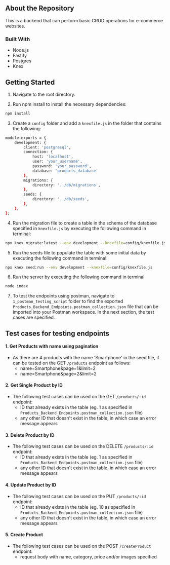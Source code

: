 ## About the Repository

This is a backend that can perform basic CRUD operations for e-commerce websites.

### Built With

* Node.js
* Fastify
* Postgres
* Knex

## Getting Started

1. Navigate to the root directory.

2. Run npm install to install the necessary dependencies:

```bash
npm install
```

3. Create a  `config` folder and add a `knexfile.js` in the folder that contains the following:

```bash
module.exports = {
    development: {
        client: 'postgresql',
        connection: {
            host: 'localhost',
            user: 'your_username',
            password: 'your_password',
            database: 'products_database'
        },
        migrations: {
            directory: '../db/migrations',
        },
        seeds: {
            directory: '../db/seeds',
        },
    },
};
```

4. Run the migration file to create a table in the schema of the database specified in `knexfile.js` by executing the following command in terminal:

```bash
npx knex migrate:latest --env development --knexfile=config/knexfile.js
```

5. Run the seeds file to populate the table with some initial data by executing the following command in terminal:

```bash
npx knex seed:run --env development --knexfile=config/knexfile.js
```

6. Run the server by executing the following command in terminal
```bash
node index
```

7. To test the endpoints using postman, navigate to `1_postman_testing_script` folder to find the exported `Products_Backend_Endpoints.postman_collection.json` file that can be imported into your Postman workspace. In the next section, the test cases are specified.


## Test cases for testing endpoints

#### 1. Get Products with name using pagination

* As there are 4 products with the name 'Smartphone' in the seed file, it can be tested on the GET `/products` endpoint as follows:
    * name=Smartphone&page=1&limit=2
    * name=Smartphone&page=2&limit=2

#### 2. Get Single Product by ID

* The following test cases can be used on the GET `/products/:id` endpoint:
    *  ID that already exists in the table (eg. 1 as specified in `Products_Backend_Endpoints.postman_collection.json` file)
    *  any other ID that doesn't exist in the table, in which case an error message appears

#### 3. Delete Product by ID

* The following test cases can be used on the DELETE `/products/:id` endpoint:
    *  ID that already exists in the table (eg. 1 as specified in `Products_Backend_Endpoints.postman_collection.json` file)
    *  any other ID that doesn't exist in the table, in which case an error message appears

#### 4. Update Product by ID

* The following test cases can be used on the PUT `/products/:id` endpoint:
    *  ID that already exists in the table (eg. 10 as specified in `Products_Backend_Endpoints.postman_collection.json` file)
    *  any other ID that doesn't exist in the table, in which case an error message appears

#### 5. Create Product

* The following test cases can be used on the POST `/createProduct` endpoint:
    *  request body with name, category, price and/or images specified